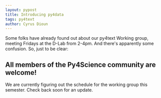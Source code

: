 ```yaml
---
layout: pypost
title: Introducing py4data
tags: py4text
author: Cyrus Dioun
---
```

Some folks have already found out about our py4text Working group, meeting
Fridays at the D-Lab from 2-4pm. And there's apparently some confusion. So, just
to be clear:

## All members of the Py4Science community are welcome!

We are currently figuring out the schedule for the working group this semester.  Check back soon for an update. 
